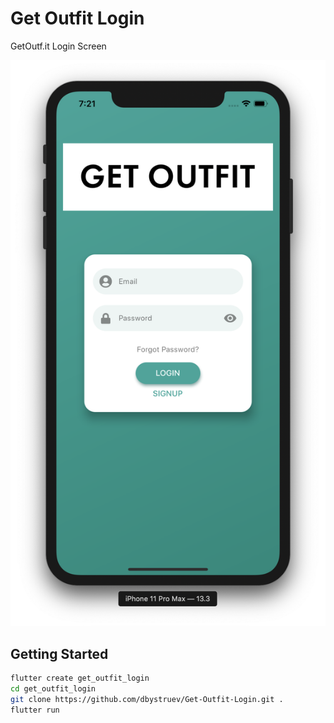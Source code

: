 # Get Outfit Login

GetOutf.it Login Screen

![Screenshot](https://github.com/dbystruev/Get-Outfit-Login/blob/master/images/screenshot.png?raw=true)

## Getting Started

```bash
flutter create get_outfit_login
cd get_outfit_login
git clone https://github.com/dbystruev/Get-Outfit-Login.git .
flutter run
```
